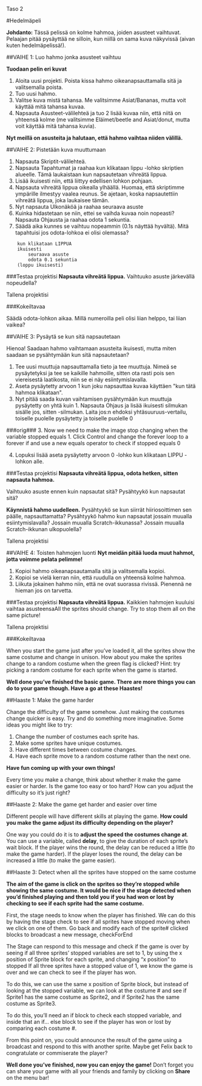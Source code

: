 Taso 2

#Hedelmäpeli

__Johdanto:__
Tässä pelissä on kolme hahmoa, joiden asusteet vaihtuvat. Pelaajan pitää pysäyttää ne silloin, kun niillä on sama kuva näkyvissä (aivan kuten hedelmäpelissä!).

##VAIHE 1: Luo hahmo jonka asusteet vaihtuu

__Tuodaan pelin eri kuvat__

1. Aloita uusi projekti. Poista kissa hahmo oikeanapsauttamalla sitä ja valitsemalla poista.
2. Tuo uusi hahmo.
3. Valitse kuva mistä tahansa. Me valitsimme Asiat/Bananas, mutta voit käyttää mitä tahansa kuvaa.
4. Napsauta Asusteet-välilehteä ja tuo 2 lisää kuvaa niin, että niitä on yhteensä kolme (me valitsimme Eläimet/beetle and Asiat/donut, mutta voit käyttää mitä tahansa kuvia).

__Nyt meillä on asusteita ja halutaan, että hahmo vaihtaa niiden välillä.__

##VAIHE 2: Pistetään kuva muuttumaan

1. Napsauta Skriptit-välilehteä.
2. Napsauta Tapahtumat ja raahaa kun klikataan lippu -lohko skriptien alueelle. Tämä laukaistaan kun napsautetaan vihreätä lippua.
3. Lisää ikuisesti niin, että liittyy edellisen lohkon pohjaan.
4. Napsauta vihreätä lippua oikealla ylhäällä. Huomaa, että skriptimme ympärille ilmestyy vaalea reunus.  Se ajetaan, koska napsautettiin vihreätä lippua, joka laukaisee tämän.
5. Nyt napsauta Ulkonäköä ja raahaa seuraava asuste
6. Kuinka hidastetaan se niin, ettei se vaihda kuvaa noin nopeasti? Napsauta Ohjausta ja raahaa odota 1 sekuntia.
7. Säädä aika kunnes se vaihtuu nopeammin (0.1s näyttää hyvältä). Mitä tapahtuisi jos odota-lohkoa ei olisi olemassa?

```scratch
	kun klikataan LIPPUA
	ikuisesti		
		seuraava asuste
		odota 0.1 sekuntia
	(loppu ikuisesti)
```

###Testaa projektisi
__Napsauta vihreätä lippua.__ 
Vaihtuuko asuste järkevällä nopeudella?

Tallena projektisi

###Kokeiltavaa

Säädä odota-lohkon aikaa. Millä numeroilla peli olisi liian helppo, tai liian vaikea?

##VAIHE 3: Pysäytä se kun sitä napsautetaan

Hienoa! Saadaan hahmo vaihtamaan asusteita ikuisesti, mutta miten saadaan se pysähtymään kun sitä napsautetaan?

1. Tee uusi muuttuja napsauttamalla tieto ja tee muuttuja. Nimeä se pysäytetyksi ja tee se kaikille hahmoille, sitten ota rasti pois sen viereisestä laatikosta, niin se ei näy esiintymislavalla.
2. Aseta pysäytetty arvoon 1 kun joku napsauttaa kuvaa käyttäen "kun tätä hahmoa klikataan".
3. Nyt pitää saada kuvan vaihtamisen pysähtymään kun muuttuja pysäytetty on yhtä kuin 1. Napsauta Ohjaus ja lisää ikuisesti silmukan sisälle jos, sitten -silmukan.  Laita jos:n ehdoksi yhtäsuuruus-vertailu, toiselle puolelle pysäytetty ja toiselle puolelle 0

###orig###
3. Now we need to make the image stop changing when the variable stopped equals 1. Click Control and change the forever loop to a forever if and use a new equals operator to check if stopped equals 0


4. Lopuksi lisää aseta pysäytetty arvoon 0 -lohko kun klikataan LIPPU -lohkon alle.


###Testaa projektisi
__Napsauta vihreätä lippua, odota hetken, sitten napsauta hahmoa.__ 

Vaihtuuko asuste ennen kuin napsautat sitä?
Pysähtyykö kun napsautat sitä?

__Käynnistä hahmo uudelleen.__ Pysähtyykö se kun siirrät hiiriosoittimen sen päälle, napsauttamatta? 
Pysähtyykö hahmo kun napsautat jossain muualla esiintymislavalla? Jossain muualla Scratch-ikkunassa? Jossain muualla Scratch-ikkunan ulkopuolella?

Tallena projektisi

##VAIHE 4: Toisten hahmojen luonti
__Nyt meidän pitää luoda muut hahmot, jotta voimme pelata pelimme!__

1. Kopioi hahmo oikeanapsautamalla sitä ja valitsemalla kopioi.
2. Kopioi se vielä kerran niin, että ruudulla on yhteensä kolme hahmoa.
3. Liikuta jokainen hahmo niin, että ne ovat suorassa rivissä. Pienennä ne hieman jos on tarvetta.

###Testaa projektisi
__Napsauta vihreätä lippua.__ Kaikkien hahmojen kuuluisi vaihtaa asusteensaAll the sprites should change. Try to stop them all on the same picture!

Tallena projektisi

###Kokeiltavaa

When you start the game just after you’ve loaded it, all the sprites show the same costume and change in unison. How about you make the sprites change to a random costume when the green flag is clicked?
Hint: try picking a random costume for each sprite when the game is started.

__Well done you’ve finished the basic game. There are more things you can do to your game though. Have a go at these Haastes!__


##Haaste 1: Make the game harder

Change the difficulty of the game somehow. Just making the costumes change quicker is easy. Try and do something more imaginative. Some ideas you might like to try:

1. Change the number of costumes each sprite has.
2. Make some sprites have unique costumes.
3. Have different times between costume changes.
4. Have each sprite move to a random costume rather than the next one. 

__Have fun coming up with your own things!__

Every time you make a change, think about whether it make the game easier or harder. Is the game too easy or too hard? How can you adjust the difficulty so it’s just right?


##Haaste 2: Make the game get harder and easier over time

Different people will have different skills at playing the game. __How could you make the game adjust its difficulty depending on the player?__

One way you could do it is to __adjust the speed the costumes change at__. You can use a variable, called __delay__, to give the duration of each sprite’s wait block. If the player wins the round, the delay can be reduced a little (to make the game harder). If the player loses the round, the delay can be increased a little (to make the game easier).

##Haaste 3: Detect when all the sprites have stopped on the same costume

__The aim of the game is click on the sprites so they’re stopped while showing the same costume. It would be nice if the stage detected when you’d finished playing and then told you if you had won or lost by checking to see if each sprite had the same costume.__

First, the stage needs to know when the player has finished. We can do this by having the stage check to see if all sprites have stopped moving when we click on one of them. Go back and modify each of the sprite# clicked blocks to broadcast a new message, checkForEnd

The Stage can respond to this message and check if the game is over by seeing if all three sprites’ stopped variables are set to 1, by using the x position of Sprite block for each sprite, and changing “x position” to stopped If all three sprites have a stopped value of 1, we know the game is over and we can check to see if the player has won.

To do this, we can use the same x position of Sprite block, but instead of looking at the stopped variable, we can look at the costume # and see if Sprite1 has the same costume as Sprite2, and if Sprite2 has the same costume as Sprite3.

To do this, you’ll need an if block to check each stopped variable, and inside that an if... else block to see if the player has won or lost by comparing each
costume #.

From this point on, you could announce the result of the game using a broadcast and respond to this with another sprite. Maybe get Felix back to congratulate or commiserate the player?


__Well done you’ve finished, now you can enjoy the game!__
Don’t forget you can share your game with all your friends and family by clicking on __Share__ on the menu bar!
